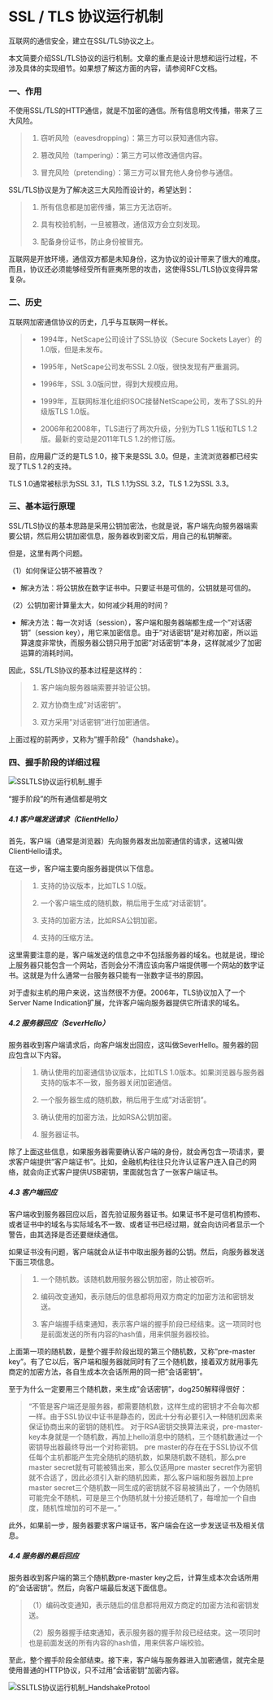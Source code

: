 # SSL / TLS 协议运行机制

互联网的通信安全，建立在SSL/TLS协议之上。

本文简要介绍SSL/TLS协议的运行机制。文章的重点是设计思想和运行过程，不涉及具体的实现细节。如果想了解这方面的内容，请参阅RFC文档。

### 一、作用

不使用SSL/TLS的HTTP通信，就是不加密的通信。所有信息明文传播，带来了三大风险。

> 1. 窃听风险（eavesdropping）：第三方可以获知通信内容。
>
> 2. 篡改风险（tampering）：第三方可以修改通信内容。
>
> 3. 冒充风险（pretending）：第三方可以冒充他人身份参与通信。

SSL/TLS协议是为了解决这三大风险而设计的，希望达到：

> 1. 所有信息都是加密传播，第三方无法窃听。
>
> 2. 具有校验机制，一旦被篡改，通信双方会立刻发现。
> 3.  配备身份证书，防止身份被冒充。

互联网是开放环境，通信双方都是未知身份，这为协议的设计带来了很大的难度。而且，协议还必须能够经受所有匪夷所思的攻击，这使得SSL/TLS协议变得异常复杂。

### 二、历史

 互联网加密通信协议的历史，几乎与互联网一样长。 

> - 1994年，NetScape公司设计了SSL协议（Secure Sockets Layer）的1.0版，但是未发布。
> - 1995年，NetScape公司发布SSL 2.0版，很快发现有严重漏洞。
>
> - 1996年，SSL 3.0版问世，得到大规模应用。
>
> - 1999年，互联网标准化组织ISOC接替NetScape公司，发布了SSL的升级版TLS 1.0版。
> - 2006年和2008年，TLS进行了两次升级，分别为TLS 1.1版和TLS 1.2版。最新的变动是2011年TLS 1.2的修订版。

目前，应用最广泛的是TLS 1.0，接下来是SSL 3.0。但是，主流浏览器都已经实现了TLS 1.2的支持。

TLS 1.0通常被标示为SSL 3.1，TLS 1.1为SSL 3.2，TLS 1.2为SSL 3.3。

### 三、基本运行原理

SSL/TLS协议的基本思路是采用公钥加密法，也就是说，客户端先向服务器端索要公钥，然后用公钥加密信息，服务器收到密文后，用自己的私钥解密。

但是，这里有两个问题。

（1）如何保证公钥不被篡改？

- 解决方法：将公钥放在数字证书中。只要证书是可信的，公钥就是可信的。


（2）公钥加密计算量太大，如何减少耗用的时间？

- 解决方法：每一次对话（session），客户端和服务器端都生成一个”对话密钥”（session key），用它来加密信息。由于”对话密钥”是对称加密，所以运算速度非常快，而服务器公钥只用于加密”对话密钥”本身，这样就减少了加密运算的消耗时间。


因此，SSL/TLS协议的基本过程是这样的：

> 1. 客户端向服务器端索要并验证公钥。
>
> 2. 双方协商生成”对话密钥”。
>
> 3. 双方采用”对话密钥”进行加密通信。
>

上面过程的前两步，又称为”握手阶段”（handshake）。

### 四、握手阶段的详细过程

![SSLTLS协议运行机制_握手](https://github.com/R1turn0/NoteStudy/blob/master/%E8%AE%A1%E7%AE%97%E6%9C%BA%E7%BD%91%E7%BB%9C/SSLTLS%E5%8D%8F%E8%AE%AE%E8%BF%90%E8%A1%8C%E6%9C%BA%E5%88%B6_%E6%8F%A1%E6%89%8B.png)

“握手阶段”的所有通信都是明文

##### 4.1 客户端发送请求（ClientHello）

首先，客户端（通常是浏览器）先向服务器发出加密通信的请求，这被叫做ClientHello请求。

在这一步，客户端主要向服务器提供以下信息。

> 1. 支持的协议版本，比如TLS 1.0版。
>
> 2. 一个客户端生成的随机数，稍后用于生成“对话密钥”。
>
> 3. 支持的加密方法，比如RSA公钥加密。
>
> 4. 支持的压缩方法。
>

这里需要注意的是，客户端发送的信息之中不包括服务器的域名。也就是说，理论上服务器只能包含一个网站，否则会分不清应该向客户端提供哪一个网站的数字证书。这就是为什么通常一台服务器只能有一张数字证书的原因。

对于虚拟主机的用户来说，这当然很不方便。2006年，TLS协议加入了一个Server Name Indication扩展，允许客户端向服务器提供它所请求的域名。 

##### 4.2 服务器回应（SeverHello）

服务器收到客户端请求后，向客户端发出回应，这叫做SeverHello。服务器的回应包含以下内容。

> 1. 确认使用的加密通信协议版本，比如TLS 1.0版本。如果浏览器与服务器支持的版本不一致，服务器关闭加密通信。
>
> 2. 一个服务器生成的随机数，稍后用于生成”对话密钥”。
>
> 3. 确认使用的加密方法，比如RSA公钥加密。
>
> 4. 服务器证书。
>

除了上面这些信息，如果服务器需要确认客户端的身份，就会再包含一项请求，要求客户端提供”客户端证书”。比如，金融机构往往只允许认证客户连入自己的网络，就会向正式客户提供USB密钥，里面就包含了一张客户端证书。

#####  **4.3 客户端回应** 

客户端收到服务器回应以后，首先验证服务器证书。如果证书不是可信机构颁布、或者证书中的域名与实际域名不一致、或者证书已经过期，就会向访问者显示一个警告，由其选择是否还要继续通信。

如果证书没有问题，客户端就会从证书中取出服务器的公钥。然后，向服务器发送下面三项信息。

> 1. 一个随机数。该随机数用服务器公钥加密，防止被窃听。
>
> 2. 编码改变通知，表示随后的信息都将用双方商定的加密方法和密钥发送。
>
> 3. 客户端握手结束通知，表示客户端的握手阶段已经结束。这一项同时也是前面发送的所有内容的hash值，用来供服务器校验。
>

上面第一项的随机数，是整个握手阶段出现的第三个随机数，又称”pre-master key”。有了它以后，客户端和服务器就同时有了三个随机数，接着双方就用事先商定的加密方法，各自生成本次会话所用的同一把”会话密钥”。

至于为什么一定要用三个随机数，来生成”会话密钥”，dog250解释得很好：

> “不管是客户端还是服务器，都需要随机数，这样生成的密钥才不会每次都一样。由于SSL协议中证书是静态的，因此十分有必要引入一种随机因素来保证协商出来的密钥的随机性。
> 对于RSA密钥交换算法来说，pre-master-key本身就是一个随机数，再加上hello消息中的随机，三个随机数通过一个密钥导出器最终导出一个对称密钥。
> pre master的存在在于SSL协议不信任每个主机都能产生完全随机的随机数，如果随机数不随机，那么pre master secret就有可能被猜出来，那么仅适用pre master secret作为密钥就不合适了，因此必须引入新的随机因素，那么客户端和服务器加上pre master secret三个随机数一同生成的密钥就不容易被猜出了，一个伪随机可能完全不随机，可是是三个伪随机就十分接近随机了，每增加一个自由度，随机性增加的可不是一。”

此外，如果前一步，服务器要求客户端证书，客户端会在这一步发送证书及相关信息。

##### 4.4 服务器的最后回应

服务器收到客户端的第三个随机数pre-master key之后，计算生成本次会话所用的”会话密钥”。然后，向客户端最后发送下面信息。

> （1）编码改变通知，表示随后的信息都将用双方商定的加密方法和密钥发送。
>
> （2）服务器握手结束通知，表示服务器的握手阶段已经结束。这一项同时也是前面发送的所有内容的hash值，用来供客户端校验。

至此，整个握手阶段全部结束。接下来，客户端与服务器进入加密通信，就完全是使用普通的HTTP协议，只不过用”会话密钥”加密内容。

![SSLTLS协议运行机制_HandshakeProtool](.\SSLTLS协议运行机制_HandshakeProtool.gif)
